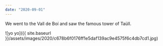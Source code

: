 ```yaml
---
date: "2020-09-01"
---
```


We went to the Vall de Boí and saw the famous tower of Taüll.

![yo yo]({{ site.baseurl }}/assets/images/2020/c678b6f0176ff1e5daf139ac9e4575f6c4db7cd1.jpg)
